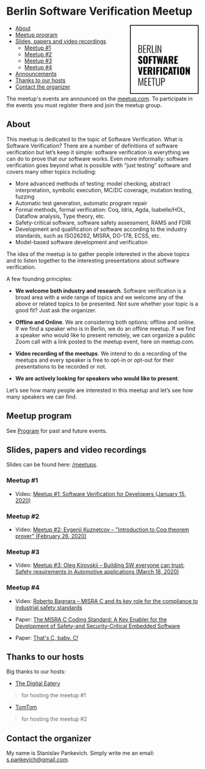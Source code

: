 # Berlin Software Verification Meetup

<img align="right" width="180" src="logo/berlin-sw-meetup-logo.svg">

<!-- START doctoc generated TOC please keep comment here to allow auto update -->
<!-- DON'T EDIT THIS SECTION, INSTEAD RE-RUN doctoc TO UPDATE -->

- [About](#about)
- [Meetup program](#meetup-program)
- [Slides, papers and video recordings](#slides-papers-and-video-recordings)
  - [Meetup #1](#meetup-1)
  - [Meetup #2](#meetup-2)
  - [Meetup #3](#meetup-3)
  - [Meetup #4](#meetup-4)
- [Announcements](#announcements)
- [Thanks to our hosts](#thanks-to-our-hosts)
- [Contact the organizer](#contact-the-organizer)

<!-- END doctoc generated TOC please keep comment here to allow auto update -->

The meetup's events are announced on the
[meetup.com](https://www.meetup.com/Berlin-Software-Verification-Meetup). To
participate in the events you must register there and join the meetup group.

## About

This meetup is dedicated to the topic of Software Verification. What is Software
Verification? There are a number of definitions of software verification but
let’s keep it simple: software verification is everything we can do to prove
that our software works. Even more informally: software verification goes beyond
what is possible with “just testing” software and covers many other topics
including:

- More advanced methods of testing: model checking, abstract interpretation,
  symbolic execution, MC/DC coverage, mutation testing, fuzzing
- Automatic test generation, automatic program repair
- Formal methods, formal verification: Coq, Idris, Agda, Isabelle/HOL, Dataflow
  analysis, Type theory, etc.
- Safety-critical software, software safety assessment, RAMS and FDIR
- Development and qualification of software according to the industry standards,
  such as ISO26262, MISRA, DO-178, ECSS, etc.
- Model-based software development and verification

The idea of the meetup is to gather people interested in the above topics and to
listen together to the interesting presentations about software verification.

A few founding principles:

- **We welcome both industry and research**. Software verification is a broad
  area with a wide range of topics and we welcome any of the above or related
  topics to be presented. Not sure whether your topic is a good fit? Just ask
  the organizer.

- **Offline and Online**. We are considering both options: offline and online.
  If we find a speaker who is in Berlin, we do an offline meetup. If we find a
  speaker who would like to present remotely, we can organize a public Zoom call
  with a link posted to the meetup event, here on meetup.com.

- **Video recording of the meetups**. We intend to do a recording of the meetups
  and every speaker is free to opt-in or opt-out for their presentations to be
  recorded or not.

- **We are actively looking for speakers who would like to present**.

Let’s see how many people are interested in this meetup and let’s see how many
speakers we can find.

## Meetup program

See [Program](Program.md) for past and future events.

## Slides, papers and video recordings

Slides can be found here: [/meetups](/meetups).

### Meetup #1

- Video:
  [Meetup #1: Software Verification for Developers (January 15, 2020)](https://www.youtube.com/watch?v=fBZNtu4TMz8)

### Meetup #2

- Video:
  [Meetup #2: Evgenii Kuznetcov – "Introduction to Coq theorem prover" (February 26, 2020)](https://www.youtube.com/watch?v=l9JSDnYB9_Y)

### Meetup #3

- Video:
  [Meetup #3: Oleg Kirovskii – Building SW everyone can trust: Safety requirements in Automotive applications (March 18, 2020)](https://www.youtube.com/watch?v=oLG0R9cvfk8)

### Meetup #4

- Video: [Roberto Bagnara – MISRA C and its key role for the compliance to industrial safety standards](https://www.youtube.com/watch?v=Bv4emdGVAuk)

- Paper:
  [The MISRA C Coding Standard: A Key Enabler for the Development of Safety-and Security-Critical Embedded Software](https://www.bugseng.com/filebrowser/download/32)

- Paper: [That's C, baby. C!](https://www.bugseng.com/filebrowser/download/38)

## Thanks to our hosts

Big thanks to our hosts:

- [The Digital Eatery](https://www.microsoft.com/de-de/berlin/digital-eatery.aspx)

> for hosting the meetup #1

- [TomTom](https://www.tomtom.com/de_de/)

> for hosting the meetup #2

## Contact the organizer

My name is Stanislav Pankevich. Simply write me an email: s.pankevich@gmail.com.
